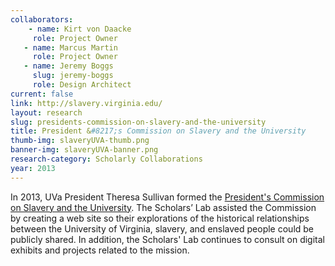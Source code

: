 ```yaml
---
collaborators: 
	- name: Kirt von Daacke
     role: Project Owner
   - name: Marcus Martin
     role: Project Owner
   - name: Jeremy Boggs
     slug: jeremy-boggs
     role: Design Architect
current: false
link: http://slavery.virginia.edu/
layout: research
slug: presidents-commission-on-slavery-and-the-university
title: President &#8217;s Commission on Slavery and the University
thumb-img: slaveryUVA-thumb.png
banner-img: slaveryUVA-banner.png
research-category: Scholarly Collaborations
year: 2013
---
```


In 2013, UVa President Theresa Sullivan formed the [President's Commission on Slavery and the University](http://slavery.virginia.edu/). The Scholars’ Lab assisted the Commission by creating a web site so their explorations of the historical relationships between the University of Virginia, slavery, and enslaved people could be publicly shared. In addition, the Scholars' Lab continues to consult on digital exhibits and projects related to the mission.

